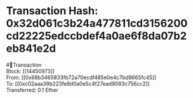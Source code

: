 
Transaction Hash: 0x32d061c3b24a477811cd3156200cd22225edccbdef4a0ae6f8da07b2eb841e2d
====================================================================================
  
#💸Transaction  
Block: [[14450973]]  
From: [[0x68b3465833fb72a70ecdf485e0e4c7bd8665fc45]]  
To: [[0xc02aaa39b223fe8d0a0e5c4f27ead9083c756cc2]]  
Transferred: 0.1 Ether